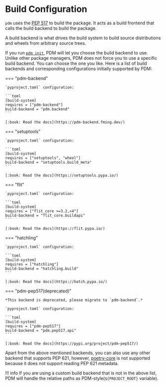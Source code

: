 # Build Configuration

`pdm` uses the [PEP 517](https://www.python.org/dev/peps/pep-0517/) to build the package. It acts as a build frontend that calls the build backend to build the package.

A build backend is what drives the build system to build source distributions and wheels from arbitrary source trees.

If you run [`pdm init`](../references/cli.md#exec-0--init), PDM will let you choose the build backend to use. Unlike other package managers, PDM does not force you to use a specific build backend. You can choose the one you like. Here is a list of build backends and corresponding configurations initially supported by PDM:

=== "pdm-backend"

    `pyproject.toml` configuration:

    ```toml
    [build-system]
    requires = ["pdm-backend"]
    build-backend = "pdm.backend"
    ```

    [:book: Read the docs](https://pdm-backend.fming.dev/)

=== "setuptools"

    `pyproject.toml` configuration:

    ```toml
    [build-system]
    requires = ["setuptools", "wheel"]
    build-backend = "setuptools.build_meta"
    ```

    [:book: Read the docs](https://setuptools.pypa.io/)

=== "flit"

    `pyproject.toml` configuration:

    ```toml
    [build-system]
    requires = ["flit_core >=3.2,<4"]
    build-backend = "flit_core.buildapi"
    ```

    [:book: Read the docs](https://flit.pypa.io/)

=== "hatchling"

    `pyproject.toml` configuration:

    ```toml
    [build-system]
    requires = ["hatchling"]
    build-backend = "hatchling.build"
    ```

    [:book: Read the docs](https://hatch.pypa.io/)

=== "pdm-pep517(deprecated)"

    *This backend is deprecated, please migrate to `pdm-backend`.*

    `pyproject.toml` configuration:

    ```toml
    [build-system]
    requires = ["pdm-pep517"]
    build-backend = "pdm.pep517.api"
    ```

    [:book: Read the docs](https://pypi.org/project/pdm-pep517/)


Apart from the above mentioned backends, you can also use any other backend that supports PEP 621, however, [poetry-core](https://python-poetry.org/) is not supported because it does not support reading PEP 621 metadata.

!!! info
    If you are using a custom build backend that is not in the above list, PDM will handle the relative paths as PDM-style(`${PROJECT_ROOT}` variable).
